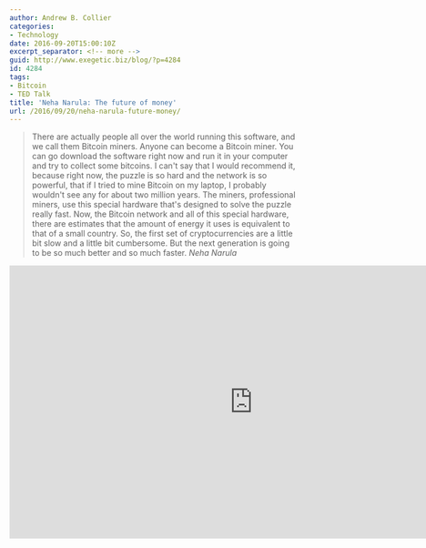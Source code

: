 ```yaml
---
author: Andrew B. Collier
categories:
- Technology
date: 2016-09-20T15:00:10Z
excerpt_separator: <!-- more -->
guid: http://www.exegetic.biz/blog/?p=4284
id: 4284
tags:
- Bitcoin
- TED Talk
title: 'Neha Narula: The future of money'
url: /2016/09/20/neha-narula-future-money/
---
```


<!--more-->
<blockquote>
There are actually people all over the world running this software, and we call them Bitcoin miners. Anyone can become a Bitcoin miner. You can go download the software right now and run it in your computer and try to collect some bitcoins. I can't say that I would recommend it, because right now, the puzzle is so hard and the network is so powerful, that if I tried to mine Bitcoin on my laptop, I probably wouldn't see any for about two million years. The miners, professional miners, use this special hardware that's designed to solve the puzzle really fast. Now, the Bitcoin network and all of this special hardware, there are estimates that the amount of energy it uses is equivalent to that of a small country. So, the first set of cryptocurrencies are a little bit slow and a little bit cumbersome. But the next generation is going to be so much better and so much faster.
<cite>Neha Narula</cite>
</blockquote>

<iframe src="https://embed.ted.com/talks/neha_narula_the_future_of_money" width="854" height="480" frameborder="0" scrolling="no" webkitAllowFullScreen mozallowfullscreen allowFullScreen></iframe>